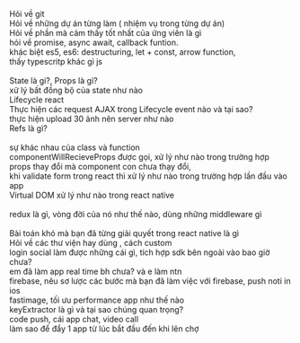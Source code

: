 Hỏi về git<br/>
Hỏi về những dự án từng làm ( nhiệm vụ trong từng dự án)<br/>
Hỏi về phần mà cảm thấy tốt nhất của ứng viên là gì<br/>
hỏi về promise, async await, callback funtion.<br/>
khác biệt es5, es6: destructuring, let + const, arrow function,<br/>
thấy typescritp khác gì js<br/>
<br/>
State là gi?, Props là gì?<br/>
xử lý bất đồng bộ của state như nào<br/>
Lifecycle react<br/>
Thực hiện các request AJAX trong Lifecycle event nào và tại sao?<br/>
thực hiện upload 30 ảnh nên server như nào<br/>
Refs là gì?<br/>
<br/>
sự khác nhau của class và function<br/>
componentWillRecieveProps được gọi, xử lý như nào trong trường hợp props thay đổi mà component con chưa thạy đổi,<br/>
khi validate form trong react thì xử lý như nào trong trường hợp lần đầu vào app<br/>
Virtual DOM xử lý như nào trong react native<br/>
<br/>
redux là gì, vòng đời của nó như thế nào, dùng những middleware gì<br/>
<br/>
Bài toán khó mà bạn đã từng giải quyết trong react native là gì<br/>
Hỏi về các thư viện hay dùng , cách custom<br/>
login social làm được những cái gì, tích hợp sdk bên ngoài vào bao giờ chưa?<br/>
em đã làm app real time bh chưa? và e làm ntn<br/>
firebase, nêu sơ lược các bước mà bạn đã làm việc với firebase, push noti in ios<br/>
fastimage, tối ưu performance app như thế nào<br/>
keyExtractor là gì và tại sao chúng quan trọng?<br/>
code push, cái app chat, video call<br/>
làm sao để đẩy 1 app từ lúc bắt đầu đến khi lên chợ<br/>

